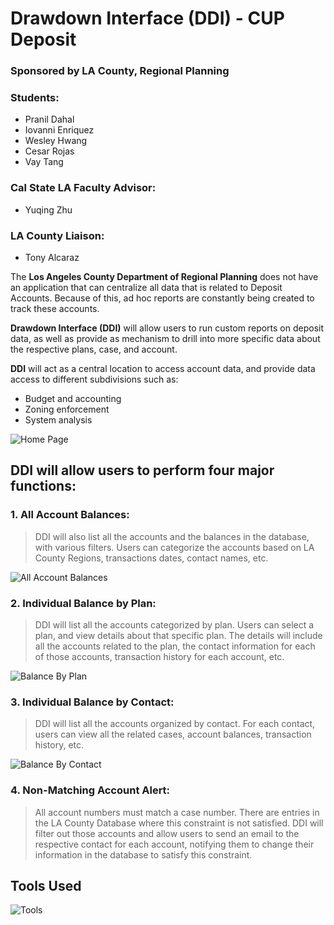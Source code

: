 # Drawdown Interface (DDI) - CUP Deposit
### Sponsored by LA County, Regional Planning
### Students:
- Pranil Dahal
- Iovanni Enriquez
- Wesley Hwang
- Cesar Rojas
- Vay Tang
### Cal State LA Faculty Advisor: 
- Yuqing Zhu
### LA County Liaison:
- Tony Alcaraz

The **Los Angeles County Department of Regional Planning** does not have an application that can centralize all data that is related to Deposit Accounts. Because of this, ad hoc reports are constantly being created to track these accounts.

**Drawdown Interface (DDI)** will allow users to run custom reports on deposit data, as well as provide as mechanism to drill into more specific data about the respective plans, case, and account.


**DDI** will act as a central location to access account data, and provide data access to different subdivisions such as:

- Budget and accounting
- Zoning enforcement
- System analysis
 
 ![Home Page](https://github.com/PranilDahal/CUP-Deposit/blob/master/Images/Home.png)

## **DDI** will allow users to perform four major functions:

### 1. All Account Balances:
> DDI will also list all the accounts and the balances in the database, with various filters. Users can categorize the accounts based on LA County Regions, transactions dates, contact names, etc.

 ![All Account Balances](https://github.com/PranilDahal/CUP-Deposit/blob/master/Images/All%20Account%20Balances.png)

### 2. Individual Balance by Plan:
> DDI will list all the accounts categorized by plan. Users can select a plan, and view details about that specific plan. The details will include all the accounts related to the plan, the contact information for each of those accounts, transaction history for each account, etc.

 ![Balance By Plan](https://github.com/PranilDahal/CUP-Deposit/blob/master/Images/Plan.png)

### 3. Individual Balance by Contact:
> DDI will list all the accounts organized by contact. For each contact, users can view all the related cases, account balances, transaction history, etc.

 ![Balance By Contact](https://github.com/PranilDahal/CUP-Deposit/blob/master/Images/Contact.png)

### 4. Non-Matching Account Alert:
> All account numbers must match a case number. There are entries in the LA County Database where this constraint is not satisfied. DDI will filter out those accounts and allow users to send an email to the respective contact for each account, notifying them to change their information in the database to satisfy this constraint.

## Tools Used

 ![Tools](https://github.com/PranilDahal/CUP-Deposit/blob/master/Images/Tools.PNG)
